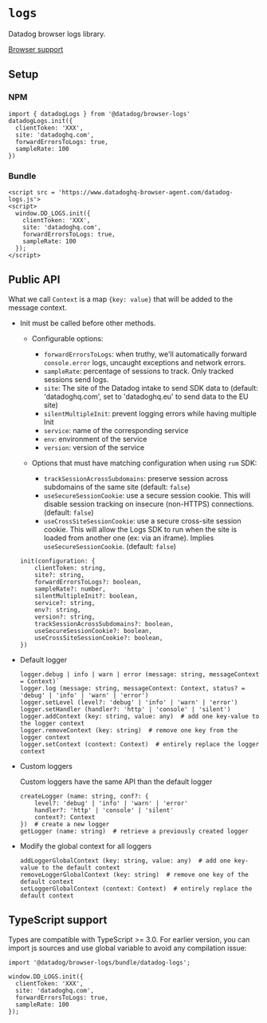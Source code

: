 # `logs`

Datadog browser logs library.

[Browser support](./BROWSER_SUPPORT.md#logger)

## Setup

### NPM

```
import { datadogLogs } from '@datadog/browser-logs'
datadogLogs.init({
  clientToken: 'XXX',
  site: 'datadoghq.com',
  forwardErrorsToLogs: true,
  sampleRate: 100
})
```

### Bundle

```
<script src = 'https://www.datadoghq-browser-agent.com/datadog-logs.js'>
<script>
  window.DD_LOGS.init({
    clientToken: 'XXX',
    site: 'datadoghq.com',
    forwardErrorsToLogs: true,
    sampleRate: 100
  });
</script>
```

## Public API

What we call `Context` is a map `{key: value}` that will be added to the message context.

- Init must be called before other methods.

  - Configurable options:

    - `forwardErrorsToLogs`: when truthy, we'll automatically forward `console.error` logs, uncaught exceptions and network errors.
    - `sampleRate`: percentage of sessions to track. Only tracked sessions send logs.
    - `site`: The site of the Datadog intake to send SDK data to (default: 'datadoghq.com', set to 'datadoghq.eu' to send data to the EU site)
    - `silentMultipleInit`: prevent logging errors while having multiple Init
    - `service`: name of the corresponding service
    - `env`: environment of the service
    - `version`: version of the service

  - Options that must have matching configuration when using `rum` SDK:

    - `trackSessionAcrossSubdomains`: preserve session across subdomains of the same site (default: `false`)
    - `useSecureSessionCookie`: use a secure session cookie. This will disable session tracking on insecure (non-HTTPS) connections. (default: `false`)
    - `useCrossSiteSessionCookie`: use a secure cross-site session cookie. This will allow the Logs SDK to run when the site is loaded from another one (ex: via an iframe). Implies `useSecureSessionCookie`. (default: `false`)

  ```
  init(configuration: {
      clientToken: string,
      site?: string,
      forwardErrorsToLogs?: boolean,
      sampleRate?: number,
      silentMultipleInit?: boolean,
      service?: string,
      env?: string,
      version?: string,
      trackSessionAcrossSubdomains?: boolean,
      useSecureSessionCookie?: boolean,
      useCrossSiteSessionCookie?: boolean,
  })
  ```

- Default logger

  ```
  logger.debug | info | warn | error (message: string, messageContext = Context)`
  logger.log (message: string, messageContext: Context, status? = 'debug' | 'info' | 'warn' | 'error')
  logger.setLevel (level?: 'debug' | 'info' | 'warn' | 'error')
  logger.setHandler (handler?: 'http' | 'console' | 'silent')
  logger.addContext (key: string, value: any)  # add one key-value to the logger context
  logger.removeContext (key: string)  # remove one key from the logger context
  logger.setContext (context: Context)  # entirely replace the logger context
  ```

- Custom loggers

  Custom loggers have the same API than the default logger

  ```
  createLogger (name: string, conf?: {
      level?: 'debug' | 'info' | 'warn' | 'error'
      handler?: 'http' | 'console' | 'silent'
      context?: Context
  })  # create a new logger
  getLogger (name: string)  # retrieve a previously created logger
  ```

- Modify the global context for all loggers
  ```
  addLoggerGlobalContext (key: string, value: any)  # add one key-value to the default context
  removeLoggerGlobalContext (key: string)  # remove one key of the default context
  setLoggerGlobalContext (context: Context)  # entirely replace the default context
  ```

## TypeScript support

Types are compatible with TypeScript >= 3.0.
For earlier version, you can import js sources and use global variable to avoid any compilation issue:

```
import '@datadog/browser-logs/bundle/datadog-logs';

window.DD_LOGS.init({
  clientToken: 'XXX',
  site: 'datadoghq.com',
  forwardErrorsToLogs: true,
  sampleRate: 100
});
```

